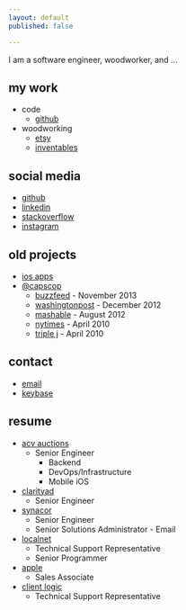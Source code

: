```yaml
---
layout: default
published: false

---
```

I am a software engineer, woodworker, and ...

## my work
* code
    * [github](https://github.com/natefanaro)
* woodworking
    * [etsy](https://www.etsy.com/shop/MidCenturyMadeNow)
    * [inventables](https://www.inventables.com/users/nate-fanaro)

## social media
* [github](https://github.com/natefanaro)
* [linkedin](https://www.linkedin.com/in/natefanaro/)
* [stackoverflow](https://stackoverflow.com/users/50501/nate)
* [instagram](https://instagram.com/natefanaro)

## old projects
* [ios apps](https://sensortower.com/ios/publisher/nate-fanaro/371951988/)
* [@capscop](https://twitter.com/capscop)
    * [buzzfeed](https://www.buzzfeed.com/juliapugachevsky/reasons-capscop-is-the-most-hilarious-buzzkill-on-twitter#.tgEgDYK3W) - November 2013
    * [washingtonpost](https://www.washingtonpost.com/lifestyle/style/caps-lock-and-load-on-twitter/2012/12/09/c1ca09cc-3fbb-11e2-bca3-aadc9b7e29c5_story.html) - December 2012
    * [mashable](http://mashable.com/2012/08/13/caps-lock-infographic/#Tg8561qUy8q1) - August 2012
    * [nytimes](http://www.nytimes.com/2010/04/29/fashion/29twitter.html) - April 2010
    * [triple j](https://soundcloud.com/natefanaro/capscop-on-triple-j) - April 2010

## contact
* [email](mailto:natefanaro@gmail.com)
* [keybase](https://keybase.io/natefanaro)

## resume
* [acv auctions](https://acvauctions.com)
    * Senior Engineer
        * Backend
        * DevOps/Infrastructure
        * Mobile iOS
* [clarityad](https://clarityad.com)
    * Senior Engineer
* [synacor](https://synacor.com)
    * Senior Engineer
    * Senior Solutions Administrator - Email
* [localnet](https://localnet.com)
    * Technical Support Representative
    * Senior Programmer
* [apple](https://apple.com)
    * Sales Associate
* [client logic](#)
    * Technical Support Representative
